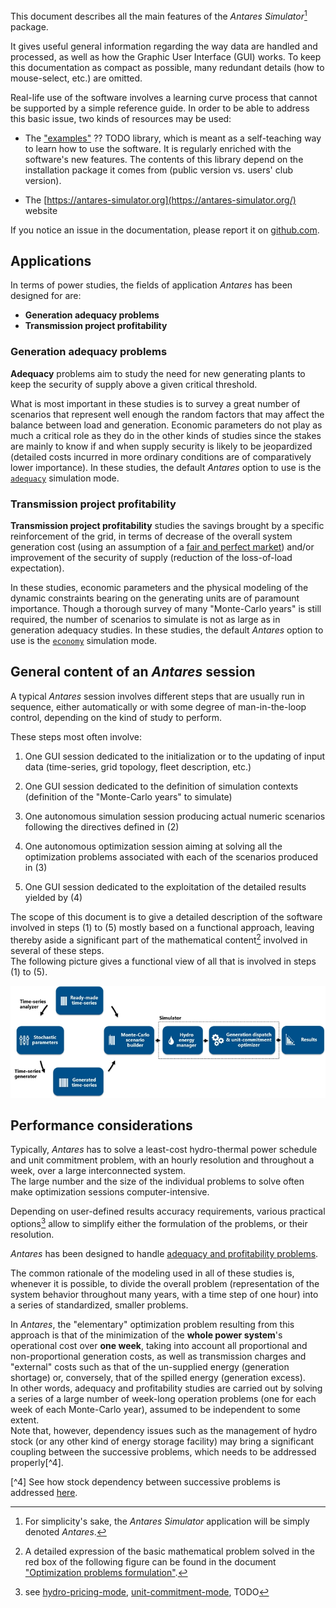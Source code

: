 This document describes all the main features of the *Antares Simulator*[^1] package.
[^1]: For simplicity's sake, the *Antares Simulator* application will be simply denoted *Antares*.

It gives useful general information regarding the way data are handled and processed,
as well as how the Graphic User Interface (GUI) works. To keep this documentation
as compact as possible, many redundant details (how to mouse-select, etc.) are omitted.

Real-life use of the software involves a learning curve process that cannot be supported by a
simple reference guide. In order to be able to address this basic issue, two kinds of resources may be used:

- The ["examples"](https://github.com/AntaresSimulatorTeam/Antares_Simulator_Examples) ?? TODO library, which is meant as a self-teaching way to learn how to use the software.
It is regularly enriched with the software's new features.
The contents of this library depend on the installation package it comes from
(public version vs. users' club version).

- The [https://antares-simulator.org](https://antares-simulator.org/) website

If you notice an issue in the documentation, please report it on [github.com](https://github.com/AntaresSimulatorTeam/Antares_Simulator/issues/new/choose).

## Applications

In terms of power studies, the fields of application *Antares* has been designed for are:  

- **Generation adequacy problems**
- **Transmission project profitability**  

### Generation adequacy problems
**Adequacy** problems aim to study the need for new generating plants to keep the security of
supply above a given critical threshold.

What is most important in these studies is to survey a great number of scenarios that represent well enough
the random factors that may affect the balance between load and generation. Economic parameters do not play
as much a critical role as they do in the other kinds of studies since the stakes are mainly to know if and
when supply security is likely to be jeopardized (detailed costs incurred in more ordinary conditions are of
comparatively lower importance). In these studies, the default *Antares* option to use is the
[`adequacy`](18-parameters.md#mode) simulation mode.

### Transmission project profitability
**Transmission project profitability** studies the savings brought by a specific reinforcement of the grid,
in terms of decrease of the overall system generation cost (using an assumption of a [fair and perfect market](TODO))
and/or improvement of the security of supply (reduction of the loss-of-load expectation).

In these studies, economic parameters and the physical modeling of the dynamic constraints bearing on
the generating units are of paramount importance. Though a thorough survey of many "Monte-Carlo years"
is still required, the number of scenarios to simulate is not as large as in generation adequacy studies.
In these studies, the default *Antares* option to use is the [`economy`](18-parameters.md#mode) simulation mode.

## General content of an *Antares* session

A typical *Antares* session involves different steps that are usually run in sequence,
either automatically or with some degree of man-in-the-loop control, depending on the kind of study to perform.

These steps most often involve:

1. One GUI session dedicated to the initialization or to the updating of input data
(time-series, grid topology, fleet description, etc.)

2. One GUI session dedicated to the definition of simulation contexts
(definition of the "Monte-Carlo years" to simulate)

3. One autonomous simulation session producing actual numeric scenarios following the directives defined in (2)

4. One autonomous optimization session aiming at solving all the optimization problems associated with
each of the scenarios produced in (3)

5. One GUI session dedicated to the exploitation of the detailed results yielded by (4)

The scope of this document is to give a detailed description of the software involved in
steps (1) to (5) mostly based on a functional approach, leaving thereby aside a significant
part of the mathematical content[^2] involved in several of these steps.  
The following picture gives a functional view of all that is involved in steps (1) to (5).

[^2]: A detailed expression of the basic mathematical problem solved in the red box of the following figure can be found in the document ["Optimization problems formulation"](TODO).

![Antares_Process](Antares_Process.jpg)

## Performance considerations
Typically, *Antares* has to solve a least-cost hydro-thermal power schedule and unit commitment problem, with an hourly 
resolution and throughout a week, over a large interconnected system.  
The large number and the size of the individual problems to solve often make optimization sessions computer-intensive.

Depending on user-defined results accuracy requirements, various practical options[^3] allow to simplify either
the formulation of the problems, or their resolution.
[^3]: see [hydro-pricing-mode](18-parameters.md#hydro-pricing-mode), [unit-commitment-mode](18-parameters.md#unit-commitment-mode), TODO

*Antares* has been designed to handle [adequacy and profitability problems](#applications). 

The common rationale of the modeling used in all of these studies is, whenever it is possible,
to divide the overall problem (representation of the system behavior throughout many years,
with a time step of one hour) into a series of standardized, smaller problems.

In *Antares*, the "elementary" optimization problem resulting from this approach is that of the minimization of
the **whole power system**'s operational cost over **one week**, taking into account all proportional and
non-proportional generation costs, as well as transmission charges and "external" costs such as
that of the un-supplied energy (generation shortage) or, conversely, that of the spilled energy (generation excess).  
In other words, adequacy and profitability studies are carried out by solving a series of a large number of week-long 
operation problems (one for each week of each Monte-Carlo year), assumed to be independent to some extent.  
Note that, however, dependency issues such as the management of hydro stock (or any other kind of energy storage
facility) may bring a significant coupling between the successive problems, which needs to be addressed properly[^4].

[^4] See how stock dependency between successive problems is addressed [here](TODO).
